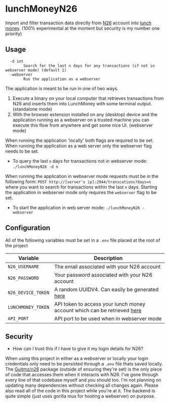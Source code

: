 # lunchMoneyN26
Import and filter transaction data directly from [N26](https://n26.com) account into [lunch money](https://lunchmoney.app/). (100% experimental at the moment but security is my number one priority)

## Usage
```
  -d int
        Search for the last n days for any transactions (if not in webserver mode) (default 1)
  -webserver
        Run the application as a webserver
```

The application is meant to be run in one of two ways.

1. Execute a binary on your local computer that retrieves transactions from N26 and inserts them into LunchMoney with some terminal output. (standalone mode)
2. With the browser extension installed on any (desktop) device and the application running as a webserver on a trusted machine you can execute this flow from anywhere and get some nice UI. (webserver mode)

When running the application 'locally' both flags are required to be set. When running the application as a web server only the webserver flag needs to be set.

* To query the last `n` days for transactions not in webserver mode: `./lunchMoneyN26 -d n`

When running the application in webserver mode requests must be in the following form:
`POST http://[server's ip]:2944/transcations?days=n` where you want to search for transactions within the last `n` days. Starting the application in webserver mode only requires the `webserver` flag to be set.

* To start the application in web server mode: `./lunchMoneyN26 -webserver`

## Configuration
All of the following variables must be set in a `.env` file placed at the root of the project

| Variable     | Description |
| ----------- | ----------- |
| `N26_USERNAME`      | The email associated with your N26 account      |
| `N26_PASSWORD`   | Your password associated with your N26 account        |
| `N26_DEVICE_TOKEN`   | A random UUIDV4. Can easily be generated [here](https://www.uuidgenerator.net/)      |
| `LUNCHMONEY_TOKEN`   | API token to access your lunch money account which can be retrieved [here](https://my.lunchmoney.app/developers)      |
| `API_PORT`   | API port to be used when in webserver mode     |

## Security

* How can I trust this if I have to give it my login details for N26?

When using this project in either as a webserver or locally your login credentials only need to be persisted through a `.env` file thats saved locally. The [Guitmz/n26](https://github.com/guitmz/n26) package (outside of ensuring they're set) is the only piece of code that accesses them when it interacts with N26. I've gone through every line of that codebase myself and you should too. I'm not planning on updating many dependencies without checking all changes again. Please also read all of the code in this project while you're at it. The backend is quite simple (just uses gorilla mux for hosting a webserver) on purpose.
